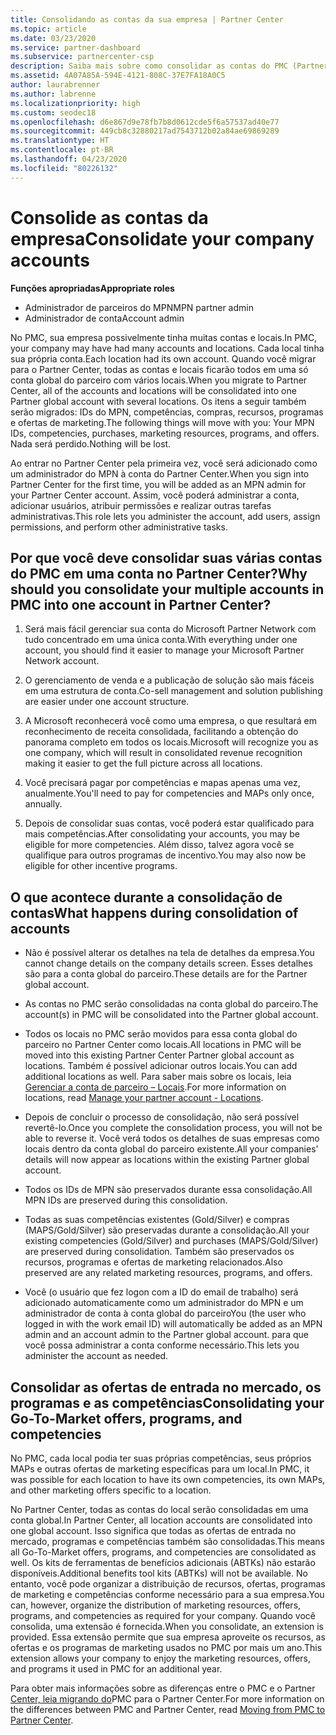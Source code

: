 ```yaml
---
title: Consolidando as contas da sua empresa | Partner Center
ms.topic: article
ms.date: 03/23/2020
ms.service: partner-dashboard
ms.subservice: partnercenter-csp
description: Saiba mais sobre como consolidar as contas do PMC (Partner Membership Center) em uma conta no Partner Center. Este processo se aplica à migração do PMC para o Partner Center.
ms.assetid: 4A07A85A-594E-4121-808C-37E7FA18A0C5
author: laurabrenner
ms.author: labrenne
ms.localizationpriority: high
ms.custom: seodec18
ms.openlocfilehash: d6e867d9e78fb7b8d0612cde5f6a57537ad40e77
ms.sourcegitcommit: 449cb8c32880217ad7543712b02a84ae69869289
ms.translationtype: HT
ms.contentlocale: pt-BR
ms.lasthandoff: 04/23/2020
ms.locfileid: "80226132"
---
```

# <a name="consolidate-your-company-accounts"></a><span data-ttu-id="a8db7-104">Consolide as contas da empresa</span><span class="sxs-lookup"><span data-stu-id="a8db7-104">Consolidate your company accounts</span></span>

<span data-ttu-id="a8db7-105">**Funções apropriadas**</span><span class="sxs-lookup"><span data-stu-id="a8db7-105">**Appropriate roles**</span></span>

- <span data-ttu-id="a8db7-106">Administrador de parceiros do MPN</span><span class="sxs-lookup"><span data-stu-id="a8db7-106">MPN partner admin</span></span>
- <span data-ttu-id="a8db7-107">Administrador de conta</span><span class="sxs-lookup"><span data-stu-id="a8db7-107">Account admin</span></span>

<span data-ttu-id="a8db7-108">No PMC, sua empresa possivelmente tinha muitas contas e locais.</span><span class="sxs-lookup"><span data-stu-id="a8db7-108">In PMC, your company may have had many accounts and locations.</span></span> <span data-ttu-id="a8db7-109">Cada local tinha sua própria conta.</span><span class="sxs-lookup"><span data-stu-id="a8db7-109">Each location had its own account.</span></span> <span data-ttu-id="a8db7-110">Quando você migrar para o Partner Center, todas as contas e locais ficarão todos em uma só conta global do parceiro com vários locais.</span><span class="sxs-lookup"><span data-stu-id="a8db7-110">When you migrate to Partner Center, all of the accounts and locations will be consolidated into one Partner global account with several locations.</span></span> <span data-ttu-id="a8db7-111">Os itens a seguir também serão migrados: IDs do MPN, competências, compras, recursos, programas e ofertas de marketing.</span><span class="sxs-lookup"><span data-stu-id="a8db7-111">The following things will move with you: Your MPN IDs, competencies, purchases, marketing resources, programs, and offers.</span></span> <span data-ttu-id="a8db7-112">Nada será perdido.</span><span class="sxs-lookup"><span data-stu-id="a8db7-112">Nothing will be lost.</span></span>

<span data-ttu-id="a8db7-113">Ao entrar no Partner Center pela primeira vez, você será adicionado como um administrador do MPN à conta do Partner Center.</span><span class="sxs-lookup"><span data-stu-id="a8db7-113">When you sign into Partner Center for the first time, you will be added as an MPN admin for your Partner Center account.</span></span> <span data-ttu-id="a8db7-114">Assim, você poderá administrar a conta, adicionar usuários, atribuir permissões e realizar outras tarefas administrativas.</span><span class="sxs-lookup"><span data-stu-id="a8db7-114">This role lets you administer the account, add users, assign permissions, and perform other administrative tasks.</span></span>

## <a name="why-should-you-consolidate-your-multiple-accounts-in-pmc-into-one-account-in-partner-center"></a><span data-ttu-id="a8db7-115">Por que você deve consolidar suas várias contas do PMC em uma conta no Partner Center?</span><span class="sxs-lookup"><span data-stu-id="a8db7-115">Why should you consolidate your multiple accounts in PMC into one account in Partner Center?</span></span>

1. <span data-ttu-id="a8db7-116">Será mais fácil gerenciar sua conta do Microsoft Partner Network com tudo concentrado em uma única conta.</span><span class="sxs-lookup"><span data-stu-id="a8db7-116">With everything under one account, you should find it easier to manage your Microsoft Partner Network account.</span></span>

2. <span data-ttu-id="a8db7-117">O gerenciamento de venda e a publicação de solução são mais fáceis em uma estrutura de conta.</span><span class="sxs-lookup"><span data-stu-id="a8db7-117">Co-sell management and solution publishing are easier under one account structure.</span></span>

3. <span data-ttu-id="a8db7-118">A Microsoft reconhecerá você como uma empresa, o que resultará em reconhecimento de receita consolidada, facilitando a obtenção do panorama completo em todos os locais.</span><span class="sxs-lookup"><span data-stu-id="a8db7-118">Microsoft will recognize you as one company, which will result in consolidated revenue recognition making it easier to get the full picture across all locations.</span></span>  

4. <span data-ttu-id="a8db7-119">Você precisará pagar por competências e mapas apenas uma vez, anualmente.</span><span class="sxs-lookup"><span data-stu-id="a8db7-119">You'll need to pay for competencies and MAPs only once, annually.</span></span>

5. <span data-ttu-id="a8db7-120">Depois de consolidar suas contas, você poderá estar qualificado para mais competências.</span><span class="sxs-lookup"><span data-stu-id="a8db7-120">After consolidating your accounts, you may be eligible for more competencies.</span></span> <span data-ttu-id="a8db7-121">Além disso, talvez agora você se qualifique para outros programas de incentivo.</span><span class="sxs-lookup"><span data-stu-id="a8db7-121">You may also now be eligible for other incentive programs.</span></span>


## <a name="what-happens-during-consolidation-of-accounts"></a><span data-ttu-id="a8db7-122">O que acontece durante a consolidação de contas</span><span class="sxs-lookup"><span data-stu-id="a8db7-122">What happens during consolidation of accounts</span></span>

- <span data-ttu-id="a8db7-123">Não é possível alterar os detalhes na tela de detalhes da empresa.</span><span class="sxs-lookup"><span data-stu-id="a8db7-123">You cannot change details on the company details screen.</span></span> <span data-ttu-id="a8db7-124">Esses detalhes são para a conta global do parceiro.</span><span class="sxs-lookup"><span data-stu-id="a8db7-124">These details are for the Partner global account.</span></span> 

- <span data-ttu-id="a8db7-125">As contas no PMC serão consolidadas na conta global do parceiro.</span><span class="sxs-lookup"><span data-stu-id="a8db7-125">The account(s) in PMC will be consolidated into the Partner global account.</span></span>

- <span data-ttu-id="a8db7-126">Todos os locais no PMC serão movidos para essa conta global do parceiro no Partner Center como locais.</span><span class="sxs-lookup"><span data-stu-id="a8db7-126">All locations in PMC will be moved into this existing Partner Center Partner global account as locations.</span></span> <span data-ttu-id="a8db7-127">Também é possível adicionar outros locais.</span><span class="sxs-lookup"><span data-stu-id="a8db7-127">You can add additional locations as well.</span></span> <span data-ttu-id="a8db7-128">Para saber mais sobre os locais, leia [Gerenciar a conta de parceiro – Locais](manage-locations.md).</span><span class="sxs-lookup"><span data-stu-id="a8db7-128">For more information on locations, read  [Manage your partner account - Locations](manage-locations.md).</span></span>

- <span data-ttu-id="a8db7-129">Depois de concluir o processo de consolidação, não será possível revertê-lo.</span><span class="sxs-lookup"><span data-stu-id="a8db7-129">Once you complete the consolidation process, you will not be able to reverse it.</span></span> <span data-ttu-id="a8db7-130">Você verá todos os detalhes de suas empresas como locais dentro da conta global do parceiro existente.</span><span class="sxs-lookup"><span data-stu-id="a8db7-130">All your companies' details will now appear as locations within the existing Partner global account.</span></span> 

- <span data-ttu-id="a8db7-131">Todos os IDs de MPN são preservados durante essa consolidação.</span><span class="sxs-lookup"><span data-stu-id="a8db7-131">All MPN IDs are preserved during this consolidation.</span></span>

- <span data-ttu-id="a8db7-132">Todas as suas competências existentes (Gold/Silver) e compras (MAPS/Gold/Silver) são preservadas durante a consolidação.</span><span class="sxs-lookup"><span data-stu-id="a8db7-132">All your existing competencies (Gold/Silver) and purchases (MAPS/Gold/Silver) are preserved during consolidation.</span></span> <span data-ttu-id="a8db7-133">Também são preservados os recursos, programas e ofertas de marketing relacionados.</span><span class="sxs-lookup"><span data-stu-id="a8db7-133">Also preserved are any related marketing resources, programs, and offers.</span></span>

- <span data-ttu-id="a8db7-134">Você (o usuário que fez logon com a ID do email de trabalho) será adicionado automaticamente como um administrador do MPN e um administrador de conta à conta global do parceiro</span><span class="sxs-lookup"><span data-stu-id="a8db7-134">You (the user who logged in with the work email ID) will automatically be added as an MPN admin and an account admin to the Partner global account.</span></span> <span data-ttu-id="a8db7-135">para que você possa administrar a conta conforme necessário.</span><span class="sxs-lookup"><span data-stu-id="a8db7-135">This lets you administer the account as needed.</span></span>

## <a name="consolidating-your-go-to-market-offers-programs-and-competencies"></a><span data-ttu-id="a8db7-136">Consolidar as ofertas de entrada no mercado, os programas e as competências</span><span class="sxs-lookup"><span data-stu-id="a8db7-136">Consolidating your Go-To-Market offers, programs, and competencies</span></span>

<span data-ttu-id="a8db7-137">No PMC, cada local podia ter suas próprias competências, seus próprios MAPs e outras ofertas de marketing específicas para um local.</span><span class="sxs-lookup"><span data-stu-id="a8db7-137">In PMC, it was possible for each location to have its own competencies, its own MAPs, and other marketing offers specific to a location.</span></span>

<span data-ttu-id="a8db7-138">No Partner Center, todas as contas do local serão consolidadas em uma conta global.</span><span class="sxs-lookup"><span data-stu-id="a8db7-138">In Partner Center, all location accounts are consolidated into one global account.</span></span> <span data-ttu-id="a8db7-139">Isso significa que todas as ofertas de entrada no mercado, programas e competências também são consolidadas.</span><span class="sxs-lookup"><span data-stu-id="a8db7-139">This means all Go-To-Market offers, programs, and competencies are consolidated as well.</span></span> <span data-ttu-id="a8db7-140">Os kits de ferramentas de benefícios adicionais (ABTKs) não estarão disponíveis.</span><span class="sxs-lookup"><span data-stu-id="a8db7-140">Additional benefits tool kits (ABTKs) will not be available.</span></span> <span data-ttu-id="a8db7-141">No entanto, você pode organizar a distribuição de recursos, ofertas, programas de marketing e competências conforme necessário para a sua empresa.</span><span class="sxs-lookup"><span data-stu-id="a8db7-141">You can, however, organize the distribution of marketing resources, offers, programs, and competencies as required for your company.</span></span> <span data-ttu-id="a8db7-142">Quando você consolida, uma extensão é fornecida.</span><span class="sxs-lookup"><span data-stu-id="a8db7-142">When you consolidate, an extension is provided.</span></span> <span data-ttu-id="a8db7-143">Essa extensão permite que sua empresa aproveite os recursos, as ofertas e os programas de marketing usados no PMC por mais um ano.</span><span class="sxs-lookup"><span data-stu-id="a8db7-143">This extension allows your company to enjoy the marketing resources, offers, and programs it used in PMC for an additional year.</span></span>

<span data-ttu-id="a8db7-144">Para obter mais informações sobre as diferenças entre o PMC e o Partner [Center, leia migrando do](guide-to-migration.md)PMC para o Partner Center.</span><span class="sxs-lookup"><span data-stu-id="a8db7-144">For more information on the differences between PMC and Partner Center, read [Moving from PMC to Partner Center](guide-to-migration.md).</span></span>

